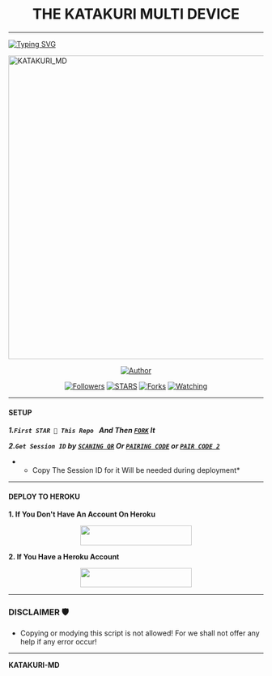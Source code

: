 <h1 align="center"> THE KATAKURI MULTI DEVICE </h1>
<p align="center">  

***
  
<a href="https://git.io/typing-svg"><img src="https://readme-typing-svg.demolab.com?font=Black+Ops+One&size=50&pause=1000&color=1BAFBAFF&center=true&width=910&height=100&lines=THANKS FOR CHOOSING +KATAKURI_MD;MULTI+DEVICE+WHATSAPP+BOT;ARISED+BY+KATAKURI" alt="Typing SVG" /></a>
  </p>
    <img alt="KATAKURI_MD" width="700" height="600" src="https://files.catbox.moe/23fcdx.jpg">
<p align="center">
<p align="center">
<a href="https://github.com/boru-to/KATAKURI_MD"><img title="Author" src="https://img.shields.io/badge/KATAKURI_MD-blue?style=for-the-badge&logo=github"></a>
<p/>
<p align="center">
<a href="https://github.com/boru-to?tab=followers"><img title="Followers" src="https://img.shields.io/github/followers/boru-to?label=Followers&style=social"></a>
<a href="https://github.com/boru-to/KATAKURI_MD/stargazers/"><img title="STARS" src="https://img.shields.io/github/stars/boru-to/KATAKURI_MD?&style=social"></a>
<a href="https://github.com/boru-to/KATAKURI_MD/network/members"><img title="Forks" src="https://img.shields.io/github/forks/boru-to/KATAKURI_MD?style=social"></a>
<a href="https://github.com/boru-to/KATAKURI_MD/watchers"><img title="Watching" src="https://img.shields.io/github/watchers/boru-to/KATAKURI_MD?label=Watching&style=social"></a>
  
***

#### SETUP 

***1.`First STAR 🌟 This Repo ` And Then [`FORK`](https://github.com/boru-to/KATAKURI_MD/fork) It***

***2.`Get Session ID` by [`SCANING QR`](https://arthur-scanner.onrender.com/qr) Or [`PAIRING CODE`](https://king-france.vercel.app) or [`PAIR CODE 2`](https://apppp-4a1971b28792.herokuapp.com/pair)***

* - Copy The Session ID for it Will be needed during deployment*

***

#### DEPLOY TO HEROKU 
**1. If You Don't Have An Account On Heroku**
    <br>
<p align="center"><a href="https://signup.heroku.com">
 <img src="https://img.shields.io/badge/Create%20Account%20Now-blue?style=for-the-badge&logo=heroku" width="220" height="38.45"/></a></p>

**2. If You Have a Heroku Account**
    <br>
<p align="center"><a href="https://france-king.vercel.app"> <img src="https://img.shields.io/badge/DEPLOY%20NOW-blue?style=for-the-badge&logo=heroku" width="220" height="38.45"/></a></p>


***


### DISCLAIMER 🛡 
- Copying or modying this script is not allowed! For we shall not offer any help if any error occur!

***

 **KATAKURI-MD**
